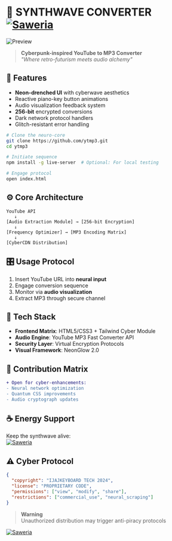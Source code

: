 
# 🎹 SYNTHWAVE CONVERTER [![Saweria](https://img.shields.io/badge/Support-%F0%9F%8D%BA%20Buy%20Me%20a%20Keyboard-red?style=flat)](https://saweria.co/ijajkeyboard)

![Preview](https://i.ibb.co/6nM6Yzq/synthwave-preview.png)

> **Cyberpunk-inspired YouTube to MP3 Converter**  
> *"Where retro-futurism meets audio alchemy"*

## 🚀 Features
- **Neon-drenched UI** with cyberwave aesthetics
- Reactive piano-key button animations
- Audio visualization feedback system
- **256-bit** encrypted conversions
- Dark network protocol handlers
- Glitch-resistant error handling

```bash
# Clone the neuro-core
git clone https://github.com/ytmp3.git
cd ytmp3

# Initiate sequence
npm install -g live-server  # Optional: For local testing

# Engage protocol
open index.html
```

## ⚙️ Core Architecture
```ascii
YouTube API
   ↓
[Audio Extraction Module] → [256-bit Encryption]
   ↓
[Frequency Optimizer] → [MP3 Encoding Matrix]
   ↓
[CyberCDN Distribution]
```

## 🎛 Usage Protocol
1. Insert YouTube URL into **neural input**
2. Engage conversion sequence
3. Monitor via **audio visualization**
4. Extract MP3 through secure channel

## 🔮 Tech Stack
- **Frontend Matrix**: HTML5/CSS3 + Tailwind Cyber Module
- **Audio Engine**: YouTube MP3 Fast Converter API
- **Security Layer**: Virtual Encryption Protocols
- **Visual Framework**: NeonGlow 2.0

## 🌌 Contribution Matrix
```diff
+ Open for cyber-enhancements:
- Neural network optimization
- Quantum CSS improvements
- Audio cryptograph updates
```

## ☕ Energy Support
Keep the synthwave alive:  
[![Saweria](https://img.shields.io/badge/SUPPORT_OUR_NEURONS-%F0%9F%8D%BA%20Saweria-%23FF5E5E)](https://saweria.co/ijajkeyboard)

## ⚠️ Cyber Protocol
```json
{
  "copyright": "IJAJKEYBOARD TECH 2024",
  "license": "PROPRIETARY CODE",
  "permissions": ["view", "modify", "share"],
  "restrictions": ["commercial_use", "neural_scraping"]
}
```

> **Warning**  
> Unauthorized distribution may trigger anti-piracy protocols

[![Saweria](https://img.shields.io/badge/Support-%F0%9F%8D%BA%20Buy%20Me%20a%20Keyboard-red?style=flat)](https://saweria.co/ijajkeyboard)
